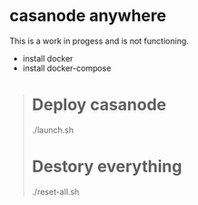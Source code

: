 # casanode anywhere

This is a work in progess and is not functioning.

  - install docker
  - install docker-compose

> # Deploy casanode
> ./launch.sh
> # Destory everything
> ./reset-all.sh
